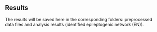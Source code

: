 ## Results

The results will be saved here in the corresponding folders: preprocessed data files and analysis results (identified epileptogenic network (EN)).